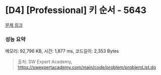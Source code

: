 # [D4] [Professional] 키 순서 - 5643 

[문제 링크](https://swexpertacademy.com/main/code/problem/problemDetail.do?contestProbId=AWXQsLWKd5cDFAUo) 

### 성능 요약

메모리: 92,796 KB, 시간: 1,877 ms, 코드길이: 2,353 Bytes



> 출처: SW Expert Academy, https://swexpertacademy.com/main/code/problem/problemList.do